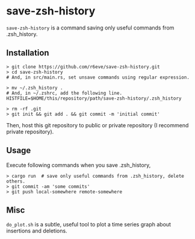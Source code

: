 save-zsh-history
================

`save-zsh-history` is a command saving only useful commands from .zsh_history.

## Installation

```console
> git clone https://github.com/r6eve/save-zsh-history.git
> cd save-zsh-history
# And, in src/main.rs, set unsave commands using regular expression.

> mv ~/.zsh_history .
# And, in ~/.zshrc, add the following line.
HISTFILE=$HOME/this/repository/path/save-zsh-history/.zsh_history

> rm -rf .git
> git init && git add . && git commit -m 'initial commit'
```

Then, host this git repository to public or private repository (I recommend private repository).

## Usage

Execute following commands when you save .zsh_history,

```console
> cargo run  # save only useful commands from .zsh_history, delete others.
> git commit -am 'some commits'
> git push local-somewhere remote-somewhere
```

## Misc

`do_plot.sh` is a subtle, useful tool to plot a time series graph about insertions and deletions.
